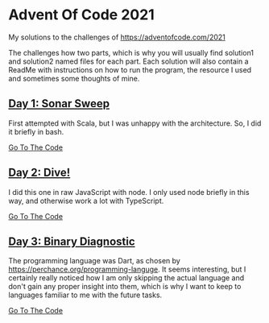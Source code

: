 # Advent Of Code 2021
My solutions to the challenges of https://adventofcode.com/2021

The challenges how two parts, which is why you will usually find solution1 and solution2 named files for each part.
Each solution will also contain a ReadMe with instructions on how to run the program, the resource I used and sometimes
some thoughts of mine.

## [Day 1: Sonar Sweep](https://adventofcode.com/2021/day/1)
First attempted with Scala, but I was unhappy with the architecture. So, I did it briefly in bash.

[Go To The Code](src/day01)


## [Day 2: Dive!](https://adventofcode.com/2021/day/2)
I did this one in raw JavaScript with node. I only used node briefly in this way, and otherwise work a lot with TypeScript.

[Go To The Code](src/day02)

## [Day 3: Binary Diagnostic](https://adventofcode.com/2021/day/3)
The programming language was Dart, as chosen by https://perchance.org/programming-languge.
It seems interesting, but I certainly really noticed how I am only skipping the actual language and don't gain any proper
insight into them, which is why I want to keep to languages familiar to me with the future tasks.

[Go To The Code](src/day03)


